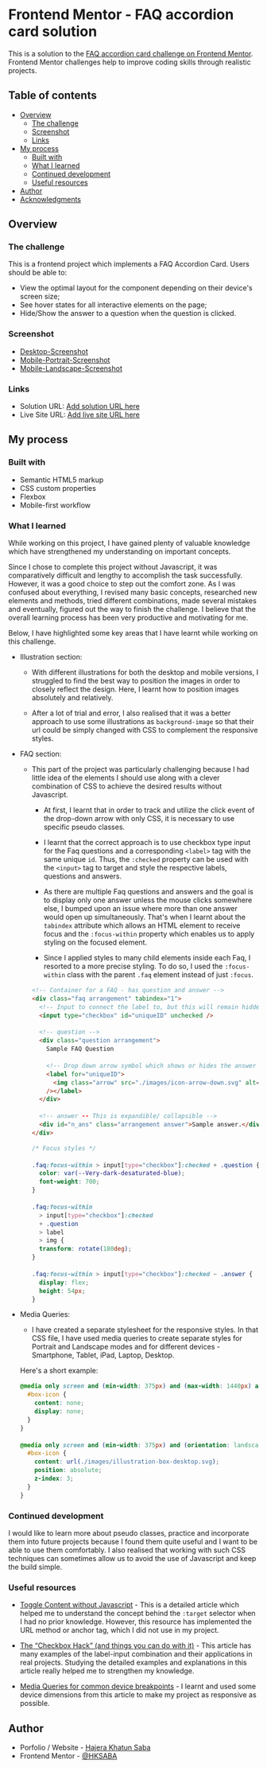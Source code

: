 # Frontend Mentor - FAQ accordion card solution

This is a solution to the [FAQ accordion card challenge on Frontend Mentor](https://www.frontendmentor.io/challenges/faq-accordion-card-XlyjD0Oam). Frontend Mentor challenges help to improve coding skills through realistic projects.

## Table of contents

- [Overview](#overview)
  - [The challenge](#the-challenge)
  - [Screenshot](#screenshot)
  - [Links](#links)
- [My process](#my-process)
  - [Built with](#built-with)
  - [What I learned](#what-i-learned)
  - [Continued development](#continued-development)
  - [Useful resources](#useful-resources)
- [Author](#author)
- [Acknowledgments](#acknowledgments)

## Overview

### The challenge

This is a frontend project which implements a FAQ Accordion Card. Users should be able to:

- View the optimal layout for the component depending on their device's screen size;
- See hover states for all interactive elements on the page;
- Hide/Show the answer to a question when the question is clicked.

### Screenshot

- [Desktop-Screenshot](./Screenshots/Desktop-Screenshot.png)
- [Mobile-Portrait-Screenshot](./Screenshots/Mobile-Portrait-Screenshot.png)
- [Mobile-Landscape-Screenshot](./Screenshots/Mobile-Landscape-Screenshot.png)

### Links

- Solution URL: [Add solution URL here](https://your-solution-url.com)
- Live Site URL: [Add live site URL here](https://your-live-site-url.com)

## My process

### Built with

- Semantic HTML5 markup
- CSS custom properties
- Flexbox
- Mobile-first workflow

### What I learned

While working on this project, I have gained plenty of valuable knowledge which have strengthened my understanding on important concepts.

Since I chose to complete this project without Javascript, it was comparatively difficult and lengthy to accomplish the task successfully. However, it was a good choice to step out the comfort zone. As I was confused about everything, I revised many basic concepts, researched new elements and methods, tried different combinations, made several mistakes and eventually, figured out the way to finish the challenge. I believe that the overall learning process has been very productive and motivating for me.

Below, I have highlighted some key areas that I have learnt while working on this challenge.

- Illustration section:

  - With different illustrations for both the desktop and mobile versions, I struggled to find the best way to position the images in order to closely reflect the design. Here, I learnt how to position images absolutely and relatively.

  - After a lot of trial and error, I also realised that it was a better approach to use some illustrations as `background-image` so that their url could be simply changed with CSS to complement the responsive styles.

- FAQ section:

  - This part of the project was particularly challenging because I had little idea of the elements I should use along with a clever combination of CSS to achieve the desired results without Javascript.

    - At first, I learnt that in order to track and utilize the click event of the drop-down arrow with only CSS, it is necessary to use specific pseudo classes.

    - I learnt that the correct approach is to use checkbox type input for the Faq questions and a corresponding `<label>` tag with the same unique `id`. Thus, the `:checked` property can be used with the `<input>` tag to target and style the respective labels, questions and answers.

    - As there are multiple Faq questions and answers and the goal is to display only one answer unless the mouse clicks somewhere else, I bumped upon an issue where more than one answer would open up simultaneously. That's when I learnt about the `tabindex` attribute which allows an HTML element to receive focus and the `:focus-within` property which enables us to apply styling on the focused element.

    - Since I applied styles to many child elements inside each Faq, I resorted to a more precise styling. To do so, I used the `:focus-within` class with the parent `.faq` element instead of just `:focus`.

    ```html
    <!-- Container for a FAQ - has question and answer -->
    <div class="faq arrangement" tabindex="1">
      <!-- Input to connect the label to, but this will remain hidden -->
      <input type="checkbox" id="uniqueID" unchecked />

      <!-- question -->
      <div class="question arrangement">
        Sample FAQ Question

        <!-- Drop down arrow symbol which shows or hides the answer on click -->
        <label for="uniqueID">
          <img class="arrow" src="./images/icon-arrow-down.svg" alt=""
        /></label>
      </div>

      <!-- answer -- This is expandible/ collapsible -->
      <div id="n_ans" class="arrangement answer">Sample answer.</div>
    </div>
    ```

    ```css
    /* Focus styles */

    .faq:focus-within > input[type="checkbox"]:checked + .question {
      color: var(--Very-dark-desaturated-blue);
      font-weight: 700;
    }

    .faq:focus-within
      > input[type="checkbox"]:checked
      + .question
      > label
      > img {
      transform: rotate(180deg);
    }

    .faq:focus-within > input[type="checkbox"]:checked ~ .answer {
      display: flex;
      height: 54px;
    }
    ```

- Media Queries:

  - I have created a separate stylesheet for the responsive styles. In that CSS file, I have used media queries to create separate styles for Portrait and Landscape modes and for different devices - Smartphone, Tablet, iPad, Laptop, Desktop.

  Here's a short example:

  ```css
  @media only screen and (min-width: 375px) and (max-width: 1440px) and (orientation: portrait) {
    #box-icon {
      content: none;
      display: none;
    }
  }

  @media only screen and (min-width: 375px) and (orientation: landscape) {
    #box-icon {
      content: url(./images/illustration-box-desktop.svg);
      position: absolute;
      z-index: 3;
    }
  }
  ```

### Continued development

I would like to learn more about pseudo classes, practice and incorporate them into future projects because I found them quite useful and I want to be able to use them comfortably. I also realised that working with such CSS techniques can sometimes allow us to avoid the use of Javascript and keep the build simple.

### Useful resources

- [Toggle Content without Javascript](https://enmascript.com/articles/2019/09/26/toggle-content-on-click-without-javascript) - This is a detailed article which helped me to understand the concept behind the `:target` selector when I had no prior knowledge. However, this resource has implemented the URL method or anchor tag, which I did not use in my project.

- [The “Checkbox Hack” (and things you can do with it)](https://css-tricks.com/the-checkbox-hack/) - This article has many examples of the label-input combination and their applications in real projects. Studying the detailed examples and explanations in this article really helped me to strengthen my knowledge.

- [Media Queries for common device breakpoints](https://ui.dev/rwd/develop/browser-feature-support/media-queries-for-common-device-breakpoints) - I learnt and used some device dimensions from this article to make my project as responsive as possible.

## Author

- Porfolio / Website - [Hajera Khatun Saba](https://hksaba-portfolio.netlify.app/)
- Frontend Mentor - [@HKSABA](https://www.frontendmentor.io/profile/HKSABA)
